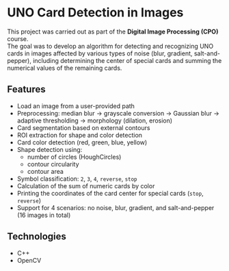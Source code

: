# UNO Card Detection in Images  

This project was carried out as part of the **Digital Image Processing (CPO)** course.  
The goal was to develop an algorithm for detecting and recognizing UNO cards in images affected by various types of noise (blur, gradient, salt-and-pepper), including determining the center of special cards and summing the numerical values of the remaining cards.  

## Features  

- Load an image from a user-provided path  
- Preprocessing: median blur → grayscale conversion → Gaussian blur → adaptive thresholding → morphology (dilation, erosion)  
- Card segmentation based on external contours  
- ROI extraction for shape and color detection  
- Card color detection (red, green, blue, yellow)  
- Shape detection using:  
  - number of circles (HoughCircles)  
  - contour circularity  
  - contour area  
- Symbol classification: `2`, `3`, `4`, `reverse`, `stop`  
- Calculation of the sum of numeric cards by color  
- Printing the coordinates of the card center for special cards (`stop`, `reverse`)  
- Support for 4 scenarios: no noise, blur, gradient, and salt-and-pepper (16 images in total)  

## Technologies  

- C++  
- OpenCV  
